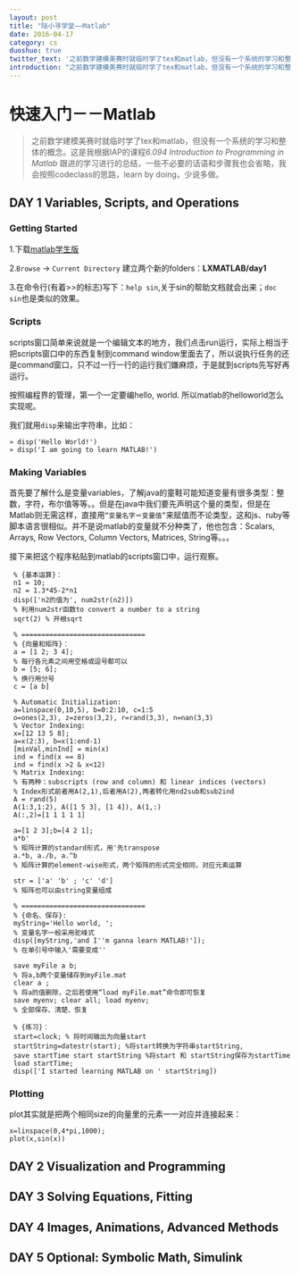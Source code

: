 ```yaml
---
layout: post
title: "陆小寻学堂——Matlab"
date: 2016-04-17
category: cs
duoshuo: true
twitter_text: '之前数学建模美赛时就临时学了tex和matlab，但没有一个系统的学习和整体的概念。这是我根据IAP的课程6.094 Introduction to Programming in Matlab跟进的学习进行的总结'
introduction: "之前数学建模美赛时就临时学了tex和matlab，但没有一个系统的学习和整体的概念。这是我根据IAP的课程6.094 Introduction to Programming in Matlab跟进的学习进行的总结"
---
```



快速入门－－Matlab
=================

> 之前数学建模美赛时就临时学了tex和matlab，但没有一个系统的学习和整体的概念。这是我根据IAP的课程*6.094 Introduction to Programming in Matlab* 跟进的学习进行的总结，一些不必要的话语和步骤我也会省略，我会按照codeclass的思路，learn by doing，少说多做。

## DAY 1 Variables, Scripts, and Operations

### Getting Started

1.下载[matlab学生版]( https://msca.mit.edu/cgi-bin/matlab )

2.`Browse` -> `Current Directory` 建立两个新的folders：**LXMATLAB/day1**

3.在命令行(有着>>的标志)写下：`help sin`,关于sin的帮助文档就会出来；`doc sin`也是类似的效果。

### Scripts

scripts窗口简单来说就是一个编辑文本的地方，我们点击run运行，实际上相当于把scripts窗口中的东西复制到command window里面去了，所以说执行任务的还是command窗口，只不过一行一行的运行我们嫌麻烦，于是就到scripts先写好再运行。

按照编程界的管理，第一个一定要编hello, world. 所以matlab的helloworld怎么实现呢。

我们就用`disp`来输出字符串，比如：

    » disp('Hello World!')
    » disp('I am going to learn MATLAB!')

### Making Variables

首先要了解什么是变量variables，了解java的童鞋可能知道变量有很多类型：整数，字符，布尔值等等。。但是在java中我们要先声明这个量的类型，但是在Matlab则无需这样，直接用`“变量名字＝变量值”`来赋值而不论类型，这和js、ruby等脚本语言很相似。并不是说matlab的变量就不分种类了，他也包含：Scalars, Arrays, Row Vectors, Column Vectors, Matrices, String等。。。

接下来把这个程序粘贴到matlab的scripts窗口中，运行观察。

	 % {基本运算}：
     n1 = 10;
	 n2 = 1.3*45-2*n1
     disp(['n2的值为', num2str(n2)])
     % 利用num2str函数to convert a number to a string
     sqrt(2) % 开根sqrt
     
     % ===============================   
     % {向量和矩阵}：
	 a = [1 2; 3 4];
     % 每行各元素之间用空格或逗号都可以
	 b = [5; 6];
     % 换行用分号
	 c = [a b] 
     
     % Automatic Initialization:
     a=linspace(0,10,5), b=0:2:10, c=1:5
     o=ones(2,3), z=zeros(3,2), r=rand(3,3), n=nan(3,3)
     % Vector Indexing:
     x=[12 13 5 8];
     a=x(2:3), b=x(1:end-1)
     [minVal,minInd] = min(x)
     ind = find(x == 8)
     ind = find(x >2 & x<12)
     % Matrix Indexing:
     % 有两种：subscripts (row and column) 和 linear indices (vectors)
     % Index形式前者用A(2,1),后者用A(2),两者转化用nd2sub和sub2ind
     A = rand(5)
     A(1:3,1:2), A([1 5 3], [1 4]), A(1,:) 
     A(:,2)=[1 1 1 1 1]
     
     a=[1 2 3];b=[4 2 1];
     a*b'
     % 矩阵计算的standard形式，用'先transpose
     a.*b, a./b, a.^b
     % 矩阵计算的element-wise形式，两个矩阵的形式完全相同，对应元素运算
     
     str = ['a' 'b' ; 'c' 'd']
     % 矩阵也可以由string变量组成
     
     % ===============================  
     % {命名、保存}:
     myString='Hello world, ';
     % 变量名字一般采用驼峰式
	 disp([myString,'and I''m ganna learn MATLAB!']);
     % 在单引号中输入'需要变成''
     
	 save myFile a b;
     % 将a,b两个变量储存到myFile.mat
	 clear a ;
     % 将a的值删除，之后若使用“load myFile.mat”命令即可恢复
	 save myenv; clear all; load myenv;
     % 全部保存、清楚、恢复
	 
     % {练习}：
	 start=clock; % 将时间输出为向量start
	 startString=datestr(start); %将start转换为字符串startString,
	 save startTime start startString %将start 和 startString保存为startTime
     load startTime;
     disp(['I started learning MATLAB on ' startString])

### Plotting

plot其实就是把两个相同size的向量里的元素一一对应并连接起来：

	x=linspace(0,4*pi,1000);
	plot(x,sin(x))

## DAY 2 Visualization and Programming



## DAY 3 Solving Equations, Fitting

## DAY 4 Images, Animations, Advanced Methods

## DAY 5 Optional: Symbolic Math, Simulink

